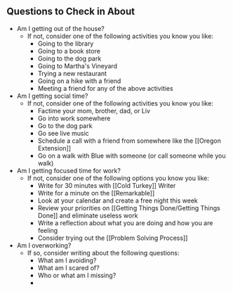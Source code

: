 ## Questions to Check in About
- Am I getting out of the house?
	- If not, consider one of the following activities you know you like:
		- Going to the library
		- Going to a book store
		- Going to the dog park
		- Going to Martha's Vineyard
		- Trying a new restaurant
		- Going on a hike with a friend
		- Meeting a friend for any of the above activities
- Am I getting social time?
	- If not, consider one of the following activities you know you like:
		- Factime your mom, brother, dad, or Liv
		- Go into work somewhere
		-  Go to the dog park
		-  Go see live music
		-  Schedule a call with a friend from somewhere like the [[Oregon Extension]]
		-  Go on a walk with Blue with someone (or call someone while you walk)
-  Am I getting focused time for work? 
	-  If not, consider one of the following options you know you like:
		-  Write for 30 minutes with [[Cold Turkey]] Writer
		-  Write for a minute on the [[Remarkable]]
		-  Look at your calendar and create a free night this week
		-  Review your priorities on [[Getting Things Done/Getting Things Done]] and eliminate useless work
		-  Write a reflection about what you are doing and how you are feeling
		-  Consider trying out the [[Problem Solving Process]]
-  Am I overworking?
	-  If so, consider writing about the following questions:
		-  What am I avoiding?
		-  What am I scared of?
		-  Who or what am I missing?
		-  